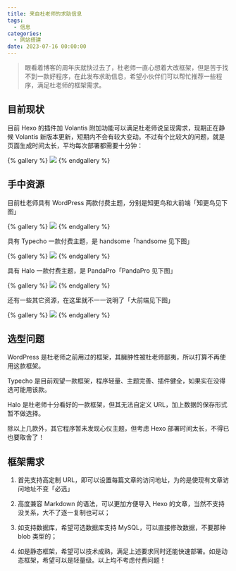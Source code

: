 ```yaml
---
title: 来自杜老师的求助信息
tags:
  - 信息
categories:
  - 网站搭建
date: 2023-07-16 00:00:00
---
```


> 眼看着博客的周年庆就快过去了，杜老师一直心想着大改框架，但是苦于找不到一款好程序，在此发布求助信息，希望小伙伴们可以帮忙推荐一些程序，满足杜老师的框架需求。

<!-- more -->

## 目前现状

目前 Hexo 的插件加 Volantis 附加功能可以满足杜老师说呈现需求，现期正在静候 Volantis 新版本更新，短期内不会有较大变动。不过有个比较大的问题，就是页面生成时间太长，平均每次部署都需要十分钟：

{% gallery %}
![](https://cdn.dusays.com/2023/07/606-1.jpg)
{% endgallery %}

## 手中资源

目前杜老师具有 WordPress 两款付费主题，分别是知更鸟和大前端「知更鸟见下图」

{% gallery %}
![](https://cdn.dusays.com/2023/07/606-2.jpg)
{% endgallery %}

具有 Typecho 一款付费主题，是 handsome「handsome 见下图」

{% gallery %}
![](https://cdn.dusays.com/2023/07/606-3.jpg)
{% endgallery %}

具有 Halo 一款付费主题，是 PandaPro「PandaPro 见下图」

{% gallery %}
![](https://cdn.dusays.com/2023/07/606-4.jpg)
{% endgallery %}

还有一些其它资源，在这里就不一一说明了「大前端见下图」

{% gallery %}
![](https://cdn.dusays.com/2023/07/606-5.jpg)
{% endgallery %}

## 选型问题

WordPress 是杜老师之前用过的框架，其臃肿性被杜老师鄙夷，所以打算不再使用这款框架。

Typecho 是目前观望一款框架，程序轻量、主题完善、插件健全，如果实在没得选可能用该款。

Halo 是杜老师十分看好的一款框架，但其无法自定义 URL，加上数据的保存形式暂不做选择。

除以上几款外，其它程序暂未发现心仪主题，但考虑 Hexo 部署时间太长，不得已也要取舍了！

## 框架需求

1. 首先支持高定制 URL，即可以设置每篇文章的访问地址，为的是使现有文章访问地址不变「必选」

2. 高度兼容 Markdown 的语法，可以更加方便导入 Hexo 的文章，当然不支持没关系，大不了逐一复制也可以；

3. 如支持数据库，希望可选数据库支持 MySQL，可以直接修改数据，不要那种 blob 类型的；

4. 如是静态框架，希望可以技术成熟，满足上述要求同时还能快速部署。如是动态框架，希望可以是轻量级。以上均不考虑付费问题！